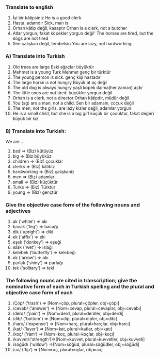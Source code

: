 ### Translate to english 

1) İyi bir kâtipsiniz
He is a good clerk 
2) Hasta, adamdır
Sick, man is 
3) Orhan kâtip değil, kasaptır
Orhan is a clerk, not a butcher 
4) Atlar yorgun, fakat köpekler yorgun değil'
The horses are tired, but the dogs are not tired 
5) Sen çalışkan değil, tembelsin
You are lazy, not hardworking 

### A) Translate into Turkish

1) Old trees are large
Eski ağaçlar büyüktür 
2) Mehmet is a young Turk
Mehmet genç bir türktür 
3) The young person is sick.
genç kişi hastadır 
4) The large horse is not hungry
Büyük at aç değil 
5) The old dog is always hungry
yaşli köpek daima(her zaman) açtır 
6) The little ones are not tired.
küçükler yorgun değil
7) Orhan is a clerk, not a director
Orhan kâtipdir, müdür değil
8) You (sg) are a man, not a child.
Sen bir adamsin, coçuk değil 
9) The men, not the girls, are lazy
kizler değil, adamlar yorgun 
10) He is a small child, but she is a big girl 
küçük bir çocuktur, fakat değeri büyük bir kız



### B) Translate into Turkish:

We are .... 

1) bad => (Biz) kütüyüz
2) big => (Biz büyüküz 
3) children => (Biz) çocuklar
4) clerks => (Biz) kâtibiz
5) hardworking => (Biz) çalışkaniz
6) men => (Biz) adamlar 
7) small => (Biz) küçüktür 
8) Turks => (Biz) Türktür 
9) young => (Biz) gençtür

### Give the objective case form of the following nouns and adjectives

1) ak ('white') => akı
2) bacak ('leg') => bacağı
3) dik ('upright') => diki
4) ek ('affix') => eki 
5) eşek ('donkey') => eşeği
6) ıslak ('wet') => ıslağı
7) kelebek ('butterfly') => kelebeği 
8) ok ('arrow') => okı
9) parlak ('shiny') => parlağı
10) tek ('solitary') => teki


### The following nouns are cited in transcription; give the nominative form of each in Turkish spelling and the plural and objective case form of each 

1) /Çöp/ ('trash') => [Nom=çöp, plural=çöpler, obj=çöpi]
2) /cevab/ ('answer') => [Nom=cevap, plural=cevaplar, obj=cevabı]
3) /derd/ ('pain') => [Nom=derd, plural=derdler, obj=derdi]
4) /dib/ ('bottom') => [Nom=dip, plural=dipler, obj=dibi]
5) /harc/ ('expense') => [Nom=harç, plural=harçlar, obj=harcı]
6) /kat/ ('layer') => [Nom=kat, plural=katlar, obj=katı]
7) /koç/  ('ram') => [Nom=koç, plural=koçlar, obj=koçı]
8) /kuvvet/('strength')=>[Nom=kuvvet, plural=kuvvetler, obj=kuvveti]
9) /söğüd/ ('willow') =>[Nom=söğüd, plural=söğüdler, obj=söğüdi]
10) /uc/ ('tip') => [Nom=uç, plural=uçlar, obj=ucı]














